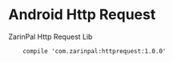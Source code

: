 # Android Http Request 
ZarinPal Http Request Lib

```Gradle
    compile 'com.zarinpal:httprequest:1.0.0'
 ```

